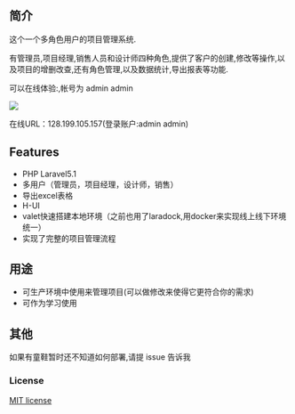 ## 简介
这个一个多角色用户的项目管理系统.

有管理员,项目经理,销售人员和设计师四种角色,提供了客户的创建,修改等操作,以及项目的增删改查,还有角色管理,以及数据统计,导出报表等功能.

可以在线体验:[](128.199.105.157),帐号为 admin admin

![](http://i2.buimg.com/4851/58a819af65fc4bf7.png)

在线URL：128.199.105.157(登录账户:admin admin)

##  Features

- PHP Laravel5.1
- 多用户（管理员，项目经理，设计师，销售）
- 导出excel表格
- H-UI
- valet快速搭建本地环境（之前也用了laradock,用docker来实现线上线下环境统一）
- 实现了完整的项目管理流程

## 用途

- 可生产环境中使用来管理项目(可以做修改来使得它更符合你的需求)
- 可作为学习使用

## 其他
如果有童鞋暂时还不知道如何部署,请提 issue 告诉我

### License
 [MIT license](http://opensource.org/licenses/MIT)
